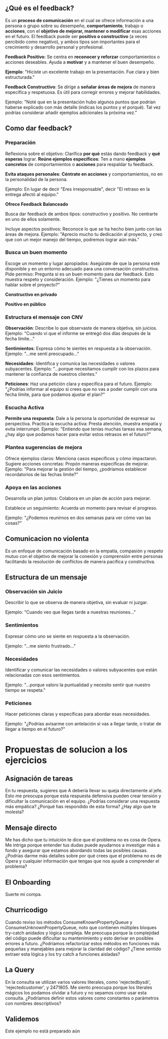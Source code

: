 
## ¿Qué es el feedback?

Es un __proceso de comunicación__ en el cual se ofrece información a una persona o grupo sobre su desempeño, 
__comportamiento__, trabajo o __acciones__, con el __objetivo de mejorar, mantener o modificar__ esas acciones en el futuro.
El feedback puede ser __positivo o constructivo__ (a veces percibido como negativo), y ambos tipos son importantes
para el crecimiento y desarrollo personal y profesional.

__Feedback Positivo__: Se centra en __reconocer y reforzar__ comportamientos o acciones deseables. Ayuda a __motivar__ 
y a mantener el buen desempeño.

__Ejemplo__: "Hiciste un excelente trabajo en la presentación. Fue clara y bien estructurada."

__Feedback Constructivo__: Se dirige a __señalar áreas de mejora__ de manera específica y respetuosa. Es útil para
corregir errores y mejorar habilidades.

Ejemplo: "Noté que en la presentación hubo algunos puntos que podrían haberse explicado con más detalle (indicas los
puntos y el porqué). Tal vez podrías considerar añadir ejemplos adicionales la próxima vez."

## Como dar feedback?

### Preparación

Reflexiona sobre el objetivo: Clarifica __por qué__ estás dando feedback y __qué esperas__ lograr.
__Reúne ejemplos específicos__: Ten a mano __ejemplos concretos__ de comportamientos o __acciones__ para respaldar tu feedback.

__Evita ataques personales__: __Céntrate en acciones__ y comportamientos, no en la personalidad de la persona.

Ejemplo: En lugar de decir "Eres irresponsable", decir "El retraso en la entrega afectó al equipo."

__Ofrece Feedback Balanceado__

Busca dar feedback de ambos tipos: constructivo y positivo. No centrarte en uno de ellos solamente.

Incluye aspectos positivos: Reconoce lo que se ha hecho bien junto con las áreas de mejora.
Ejemplo: "Aprecio mucho tu dedicación al proyecto, y creo que con un mejor manejo del tiempo, podremos lograr aún más."


### Busca un buen momento

Escoge un momento y lugar apropiados: Asegúrate de que la persona esté disponible y en un entorno adecuado para una conversación constructiva.
Pide permiso: Pregunta si es un buen momento para dar feedback. Esto muestra respeto y consideración.
Ejemplo: "¿Tienes un momento para hablar sobre el proyecto?"

__Constructivo en privado__

__Positivo en público__

### Estructura el mensaje con CNV

__Observación__: Describe lo que observaste de manera objetiva, sin juicios.
Ejemplo: "Cuando vi que el informe se entregó dos días después de la fecha límite..."


__Sentimientos__: Expresa cómo te sientes en respuesta a la observación.
Ejemplo: "...me sentí preocupado..."


__Necesidades__: Identifica y comunica las necesidades o valores subyacentes.
Ejemplo: "...porque necesitamos cumplir con los plazos para mantener la confianza de nuestros clientes."


__Peticiones__: Haz una petición clara y específica para el futuro.
Ejemplo: "¿Podrías informar al equipo si crees que no vas a poder cumplir con una fecha límite, para que podamos ajustar el plan?"

### Escucha Activa

__Permite una respuesta__: Dale a la persona la oportunidad de expresar su perspectiva.
Practica la escucha activa: Presta atención, muestra empatía y evita interrumpir.
Ejemplo: "Entiendo que tenías muchas tareas esa semana, ¿hay algo que podamos hacer para evitar estos retrasos en el futuro?"

### Plantea sugerencias de mejora

Ofrece ejemplos claros: Menciona casos específicos y cómo impactaron.
Sugiere acciones concretas: Propón maneras específicas de mejorar.
Ejemplo: "Para mejorar la gestión del tiempo, ¿podríamos establecer recordatorios de las fechas límite?"

### Apoya en las acciones

Desarrolla un plan juntos: Colabora en un plan de acción para mejorar.

Establece un seguimiento: Acuerda un momento para revisar el progreso.

Ejemplo: "¿Podemos reunirnos en dos semanas para ver cómo van las cosas?"

## Comunicacion no violenta

Es un enfoque de comunicación basado en la empatía, compasión y respeto mutuo con el objetivo de mejorar la conexión y
comprensión entre personas facilitando la resolución de conflictos de manera pacífica y constructiva.

## Estructura de un mensaje

### Observación sin Juicio 
Describir lo que se observa de manera objetiva, sin evaluar ni juzgar.

Ejemplo: "Cuando veo que llegas tarde a nuestras reuniones..."

### Sentimientos
Expresar cómo uno se siente en respuesta a la observación.

Ejemplo: "...me siento frustrado..."

### Necesidades
Identificar y comunicar las necesidades o valores subyacentes que están relacionadas con esos sentimientos.

Ejemplo: "...porque valoro la puntualidad y necesito sentir que nuestro tiempo se respeta."

### Peticiones
Hacer peticiones claras y específicas para abordar esas necesidades.

Ejemplo: "¿Podrías avisarme con antelación si vas a llegar tarde, o tratar de llegar a tiempo en el futuro?"

# Propuestas de solucion a los ejercicios

## Asignación de tareas

En tu respuesta, sugieres que A debería llevar su queja directamente al jefe.
Esto me preocupa
porque esta respuesta defensiva pueden crear tensión y dificultar la comunicación en el equipo.
¿Podrías considerar una respuesta más empática? ¿Porqué has respondido de esta forma? ¿Hay algo que te molesta?


## Mensaje directo

Me has dicho que tu intuición te dice que el problema no es cosa de Opera.
Me intriga
porque entender tus dudas puede ayudarnos a investigar más a fondo y asegurar que estamos abordando todas las posibles causas.
¿Podrías darme más detalles sobre por qué crees que el problema no es de Opera y cualquier información que tengas que nos ayude a comprender el problema?


## El Onboarding

Suerte mi compa.


## Churricodigo

Cuando reviso los métodos ConsumeKnownPropertyQueue y ConsumeUnknownPropertyQueue, noto que contienen múltiples bloques try-catch anidados y lógica compleja.
Me preocupa
porque la complejidad del código puede dificultar su mantenimiento y esto derivar en posibles errores a futuro.
¿Podríamos refactorizar estos métodos en funciones más pequeñas y manejables para mejorar la claridad del código?
¿Tiene sentido extraer esta lógica y los try catch a funciones aisladas?


## La Query

En la consulta se utilizan varios valores literales, como 'rejectedbysdi', 'rejectedcustomer', y 2471805.
Me siento preocupa
porque los literales mágicos los podamos olvidar a futuro y no sepamos como usar esta consulta.
¿Podríamos definir estos valores como constantes o parámetros con nombres descriptivos?


## Validemos

Este ejemplo no está preparado aún


